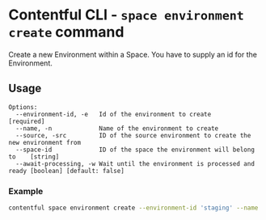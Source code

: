 # Contentful CLI - `space environment create` command

Create a new Environment within a Space. You have to supply an id for the Environment.

## Usage

```
Options:
  --environment-id, -e   Id of the environment to create                   [required]
  --name, -n             Name of the environment to create
  --source, -src         ID of the source environment to create the new environment from
  --space-id             ID of the space the environment will belong to    [string]
  --await-processing, -w Wait until the environment is processed and ready [boolean] [default: false]
```

### Example

```sh
contentful space environment create --environment-id 'staging' --name 'Staging'
```
